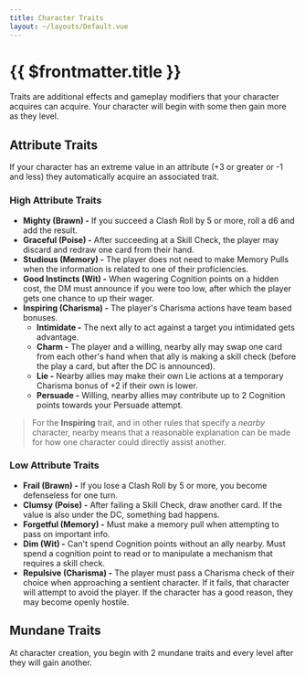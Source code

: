 ```yaml
---
title: Character Traits
layout: ~/layouts/Default.vue
---
```


# {{ $frontmatter.title }}

Traits are additional effects and gameplay modifiers that your character
acquires can acquire. Your character will begin with some then gain more as they
level.

## Attribute Traits

If your character has an extreme value in an attribute (+3 or greater or -1 and
less) they automatically acquire an associated trait.

### High Attribute Traits

- **Mighty (Brawn) -** If you succeed a Clash Roll by 5 or more, roll a d6 and
  add the result.
- **Graceful (Poise) -** After succeeding at a Skill Check, the player may
  discard and redraw one card from their hand.
- **Studious (Memory) -** The player does not need to make Memory Pulls when the
  information is related to one of their proficiencies.
- **Good Instincts (Wit) -** When wagering Cognition points on a hidden cost,
  the DM must announce if you were too low, after which the player gets one
  chance to up their wager.
- **Inspiring (Charisma) -** The player's Charisma actions have team based
  bonuses.
  - **Intimidate -** The next ally to act against a target you intimidated gets
    advantage.
  - **Charm -** The player and a willing, nearby ally may swap one card from
    each other's hand when that ally is making a skill check (before the play a
    card, but after the DC is announced).
  - **Lie -** Nearby allies may make their own Lie actions at a temporary
    Charisma bonus of +2 if their own is lower.
  - **Persuade -** Willing, nearby allies may contribute up to 2 Cognition
    points towards your Persuade attempt.

> For the **Inspiring** trait, and in other rules that specify a _nearby_
> character, nearby means that a reasonable explanation can be made for how one
> character could directly assist another.

### Low Attribute Traits

- **Frail (Brawn) -** If you lose a Clash Roll by 5 or more, you become
  defenseless for one turn.
- **Clumsy (Poise) -** After failing a Skill Check, draw another card. If the
  value is also under the DC, something bad happens.
- **Forgetful (Memory) -** Must make a memory pull when attempting to pass on
  important info.
- **Dim (Wit) -** Can't spend Cognition points without an ally nearby. Must
  spend a cognition point to read or to manipulate a mechanism that requires a
  skill check.
- **Repulsive (Charisma) -** The player must pass a Charisma check of their
  choice when approaching a sentient character. If it fails, that character will
  attempt to avoid the player. If the character has a good reason, they may
  become openly hostile.

## Mundane Traits

At character creation, you begin with 2 mundane traits and every level after
they will gain another.
